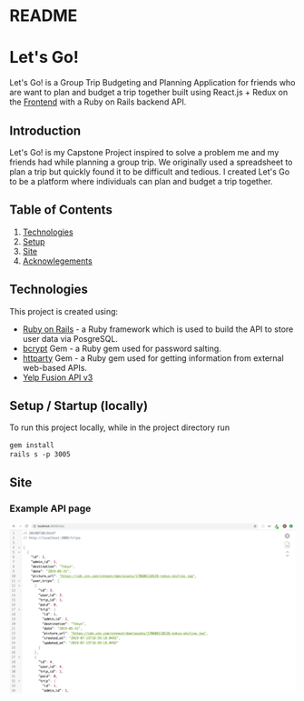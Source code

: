 # README
# Let's Go!
Let's Go! is a Group Trip Budgeting and Planning Application for friends who are want to plan and budget a trip together built using React.js + Redux on the [Frontend](https://github.com/cStruong/letsgo_front) with a Ruby on Rails backend API.

## Introduction
Let's Go! is my Capstone Project inspired to solve a problem me and my friends had while planning a group trip. We originally used a spreadsheet to plan a trip but quickly found it to be difficult and tedious. I created Let's Go to be a platform where individuals can plan and budget a trip together.

## Table of Contents
1. [Technologies](#technologies)
2. [Setup](#setup)
3. [Site](#site)
4. [Acknowlegements](#acknowledgements)

## Technologies<a name="technologies"></a>
This project is created using: 
* [Ruby on Rails](https://rubyonrails.org/) - a Ruby framework which is used to build the API to store user data via PosgreSQL.
* [bcrypt](https://www.npmjs.com/package/bcrypt) Gem - a Ruby gem used for password salting.
* [httparty](https://github.com/jnunemaker/httparty) Gem - a Ruby gem used for getting information from external web-based APIs.
* [Yelp Fusion API v3](https://www.yelp.com/developers/documentation/v3)

## Setup / Startup (locally) <a name="setup"></a>
To run this project locally, while in the project directory run
```
gem install
rails s -p 3005
```

## Site <a name="site"></a>
### Example API page
![example API page](./assets/exampleAPI.png)
